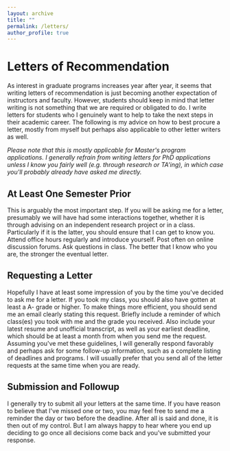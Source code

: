 ```yaml
---
layout: archive
title: ""
permalink: /letters/
author_profile: true
---
```


# Letters of Recommendation
As interest in graduate programs increases year after year, it seems that writing letters of recommendation is just becoming another expectation of instructors and faculty. However, students should keep in mind that letter writing is not something that we are required or obligated to do. I write letters for students who I genuinely want to help to take the next steps in their academic career. The following is my advice on how to best procure a letter, mostly from myself but perhaps also applicable to other letter writers as well. 

*Please note that this is mostly applicable for Master's program applications. I generally refrain from writing letters for PhD applications unless I know you fairly well (e.g. through research or TA'ing), in which case you'll probably already have asked me directly.*

## At Least One Semester Prior
This is arguably the most important step. If you will be asking me for a letter, presumably we will have had some interactions together, whether it is through advising on an independent research project or in a class. Particularly if it is the latter, you should ensure that I can get to know you. Attend office hours regularly and introduce yourself. Post often on online discussion forums. Ask questions in class. The better that I know who you are, the stronger the eventual letter.

## Requesting a Letter
Hopefully I have at least some impression of you by the time you've decided to ask me for a letter. If you took my class, you should also have gotten at least a A- grade or higher. To make things more efficient, you should send me an email clearly stating this request. Briefly include a reminder of which class(es) you took with me and the grade you received. Also include your latest resume and unofficial transcript, as well as your earliest deadline, which should be at least a month from when you send me the request. Assuming you've met these guidelines, I will generally respond favorably and perhaps ask for some follow-up information, such as a complete listing of deadlines and programs. I will usually prefer that you send all of the letter requests at the same time when you are ready.

## Submission and Followup
I generally try to submit all your letters at the same time. If you have reason to believe that I've missed one or two, you may feel free to send me a reminder the day or two before the deadline. After all is said and done, it is then out of my control. But I am always happy to hear where you end up deciding to go once all decisions come back and you've submitted your response.
